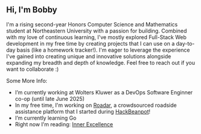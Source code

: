 ## Hi, I'm Bobby

I'm a rising second-year Honors Computer Science and Mathematics student at Northeastern University with a passion for building. Combined with my love of continuous learning, I've mostly explored Full-Stack Web development in my free time by creating projects that I can use on a day-to-day basis (like a homework tracker!). I'm eager to leverage the experience I've gained into creating unique and innovative solutions alongside expanding my breadth and depth of knowledge. Feel free to reach out if you want to collaborate :)


Some More Info:
- I’m currently working at Wolters Kluwer as a DevOps Software Enginner co-op (until late June 2025)
- In my free time, I'm working on [Roadar](https://github.com/abhikaboy/roadar), a crowdsourced roadside assistance platform that I started during [HackBeanpot](https://hackbeanpot.com/)!
- I’m currently learning Go 
- Right now I'm reading: [Inner Excellence](https://innerexcellence.com/)


